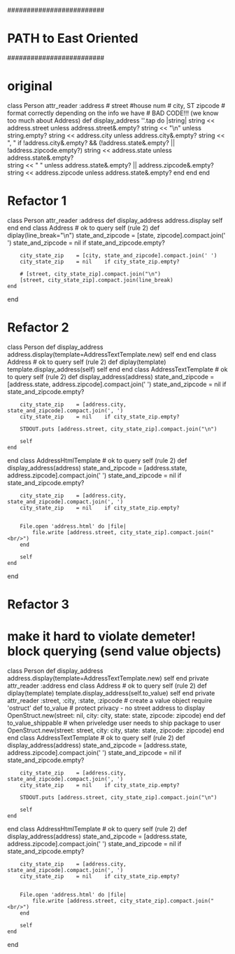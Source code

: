 #########################
# PATH to East Oriented #
#########################

# original
class Person 
    attr_reader :address 
    # street #house num 
    # city, ST zipcode
    # format correctly depending on the info we have
    # BAD CODE!!! (we know too much about Address)
    def display_address 
        ''.tap do |string|
            string << address.street  unless address.street&.empty?
            string << "\n"            unless string.empty? 
            string << address.city    unless address.city&.empty? 
            string << ", "                if !address.city&.empty? && (!address.state&.empty? || !address.zipcode.empty?)
            string << address.state     unless address.state&.empty?            
            string << " "             unless address.state&.empty? || address.zipcode&.empty? 
            string << address.zipcode   unless address.state&.empty? 
        end
    end 
end

# Refactor 1
class Person 
    attr_reader :address 
    def display_address
        address.display
        self
    end
end
class Address 
    # ok to query self (rule 2)
    def diplay(line_break="\n")
        state_and_zipcode = [state, zipcode].compact.join(' ')
        state_and_zipcode = nil    if state_and_zipcode.empty?

        city_state_zip    = [city, state_and_zipcode].compact.join(' ')
        city_state_zip    = nil    if city_state_zip.empty?

        # [street, city_state_zip].compact.join("\n")
        [street, city_state_zip].compact.join(line_break)
    end
end



# Refactor 2
class Person 
    def display_address
        address.display(template=AddressTextTemplate.new)
        self
    end
end
class Address 
    # ok to query self (rule 2)
    def diplay(template)
        template.display_address(self)
        self
    end
end
class AddressTextTemplate 
    # ok to query self (rule 2)
    def display_address(address)
        state_and_zipcode = [address.state, address.zipcode].compact.join(' ')
        state_and_zipcode = nil    if state_and_zipcode.empty?

        city_state_zip    = [address.city, state_and_zipcode].compact.join(', ')
        city_state_zip    = nil    if city_state_zip.empty?

        STDOUT.puts [address.street, city_state_zip].compact.join("\n")

        self
    end
end
class AddressHtmlTemplate 
    # ok to query self (rule 2)
    def display_address(address)
        state_and_zipcode = [address.state, address.zipcode].compact.join(' ')
        state_and_zipcode = nil    if state_and_zipcode.empty?

        city_state_zip    = [address.city, state_and_zipcode].compact.join(', ')
        city_state_zip    = nil    if city_state_zip.empty?


        File.open 'address.html' do |file|
            file.write [address.street, city_state_zip].compact.join("<br/>")
        end

        self
    end
end

# Refactor 3
# make it hard to violate demeter!  block querying (send value objects)
class Person 
    def display_address
        address.display(template=AddressTextTemplate.new)
        self
    end
    private 
    attr_reader :address 
end
class Address 
    # ok to query self (rule 2)
    def diplay(template)
        template.display_address(self.to_value)
        self
    end
    private
    attr_reader :street, :city, :state, :zipcode
    # create a value object
    require 'ostruct'
    def to_value      # protect privacy - no street address to display
        OpenStruct.new(street: nil, city: city, state: state, zipcode: zipcode)
    end
    def to_value_shippable  # when priveledge user needs to ship package to user
        OpenStruct.new(street: street, city: city, state: state, zipcode: zipcode)
    end
end
class AddressTextTemplate 
    # ok to query self (rule 2)
    def display_address(address)
        state_and_zipcode = [address.state, address.zipcode].compact.join(' ')
        state_and_zipcode = nil    if state_and_zipcode.empty?

        city_state_zip    = [address.city, state_and_zipcode].compact.join(', ')
        city_state_zip    = nil    if city_state_zip.empty?

        STDOUT.puts [address.street, city_state_zip].compact.join("\n")

        self
    end
end
class AddressHtmlTemplate 
    # ok to query self (rule 2)
    def display_address(address)
        state_and_zipcode = [address.state, address.zipcode].compact.join(' ')
        state_and_zipcode = nil    if state_and_zipcode.empty?

        city_state_zip    = [address.city, state_and_zipcode].compact.join(', ')
        city_state_zip    = nil    if city_state_zip.empty?


        File.open 'address.html' do |file|
            file.write [address.street, city_state_zip].compact.join("<br/>")
        end

        self
    end
end
